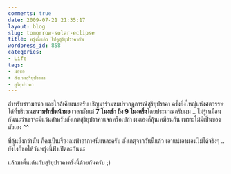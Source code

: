 ```yaml
---
comments: true
date: 2009-07-21 21:35:17
layout: blog
slug: tomorrow-solar-eclipse
title: พรุ่งนี้แล้ว ไปดูสุริยุปราคากัน
wordpress_id: 858
categories:
- Life
tags:
- มอชอ
- สังเกตสุริยุปราคา
- สุริยุปราคา
---
```


สำหรับชาวมอชอ และใกล้เคียงนะครับ เชิญมาร่วมชมปรากฏการณ์สุริยุปราคา ครั้งยิ่งใหญ่แห่งศตวรรษ ได้ที่บริเวณ**สนามรักบี้หน้ามอ** เวลาตั้งแต่ **7 โมงเช้า ถึง 9 โมงครึ่ง**โดยประมาณครับผม .. ไม่รู้เหมือนกันนะว่าเขาจะมีแว่นสำหรับสังเกตสุริยุปราคาแจกหรือเปล่า ผมเองก็ลุ้นเหมือนกัน เพราะไม่มีเป็นของตัวเอง ^^

 

ที่ลุ้นยิ่งกว่านั้น ก็คงเป็นเรื่องลมฟ้าอากาศนี่แหละครับ สังเกตุจากวันนี้แล้ว เอาแน่เอานอนไม่ได้จริงๆ .. ยังไงก็ขอให้วันพรุ่งนี้ฟ้าเปิดละกันนะ

 

แล้วมาตื่นเต้นกับสุริยุปราคาครั้งนี้ด้วยกันครับ ;)
